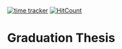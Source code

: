 [![time tracker](https://wakatime.com/badge/github/AnasHafsi/PFE_Rapport_LaTEX.svg)](https://wakatime.com/badge/github/AnasHafsi/PFE_Rapport_LaTEX)
[![HitCount](http://hits.dwyl.com/AnasHafsi/PFE_Rapport_LaTEX.svg)](http://hits.dwyl.com/AnasHafsi/PFE_Rapport_LaTEX)
# Graduation Thesis
